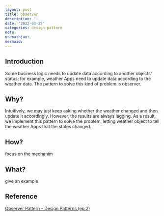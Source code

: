 ```yaml
---
layout: post
title: observer
description: ''
date: '2022-03-25'
categories: design-pattern
note:
usemathjax:
mermaid:
---
```


## Introduction

Some business logic needs to update data according to another objects' status; for example, weather Apps need to update data according to the weather data. The pattern to solve this kind of problem is observer.

## Why?

Intuitively, we may just keep asking whether the weather changed and then update it accordingly. However, the results are always lagging. As a result, we implement this pattern to solve the problem, letting weather object to tell the weather Apps that the states changed.

## How?

focus on the mechanim

## What?

give an example

## Reference

[Observer Pattern – Design Patterns (ep 2)](https://www.youtube.com/watch?v=_BpmfnqjgzQ&list=PLrhzvIcii6GNjpARdnO4ueTUAVR9eMBpc&index=2)

